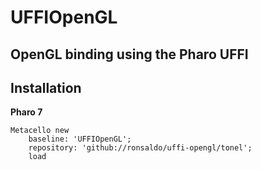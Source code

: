 # UFFIOpenGL
## OpenGL binding using the Pharo UFFI

## Installation

**Pharo 7**

```smalltalk
Metacello new
	baseline: 'UFFIOpenGL';
	repository: 'github://ronsaldo/uffi-opengl/tonel';
	load
```
